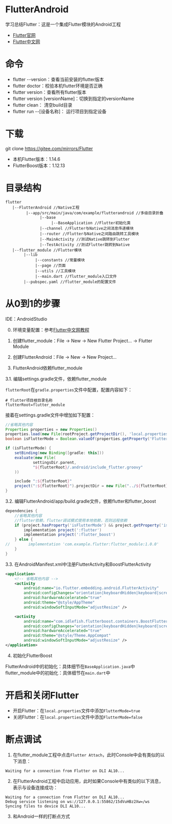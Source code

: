 # FlutterAndroid

学习总结Flutter：这是一个集成Flutter模块的Android工程

- [Flutter官网](https://flutter.dev/)
- [Flutter中文网](https://flutterchina.club/)

# 命令

- flutter --version：查看当前安装的flutter版本
- flutter doctor：校验本机flutter环境是否正确
- flutter version：查看所有flutter版本
- flutter version [versionName]：切换到指定的versionName
- flutter clean： 清空build目录
- flutter run --[设备名称]： 运行项目到指定设备

# 下载

git clone https://gitee.com/mirrors/Flutter

- 本机Flutter版本：1.14.6
- FlutterBoost版本：1.12.13

# 目录结构

```
flutter
   |--FlutterAndroid //Native工程
         |--app/src/main/java/com/example/flutterandroid //多级目录折叠
               |--base
                    |--BaseApplication //Flutter初始化类
               |--channel //Flutter与Native之间消息传递模块
               |--router //Flutter与Native之间路由跳转工具模块
               |--MainActivity //测试Native跳转到Flutter
               |--TestActivity //测试Flutter跳转到Native
   |--flutter_module //Flutter模块
        |--lib
             |--constants //常量模块
             |--page //页面
             |--utils //工具模块
             |--main.dart //flutter_module入口文件
        |--pubspec.yaml //flutter_module的配置文件
```

# 从0到1的步骤

IDE：AndroidStudio

0. 环境变量配置：参考[Flutter中文网教程](https://flutterchina.club/get-started/install/)

1. 创建flutter_module：File -> New -> New Flutter Project... -> Flutter Module

2. 创建FlutterAndroid：File -> New -> New Project...

3. FlutterAndroid依赖flutter_module

3.1. 编辑settings.gradle文件，依赖flutter_module

`flutterRoot`在`gradle.properties`文件中配置，配置内容如下：

```properties
# flutter项目根目录名称
flutterRoot=flutter_module
```

接着在settings.gradle文件中增加如下配置：

```groovy
//省略其他内容
Properties properties = new Properties()
properties.load(new File(rootProject.getProjectDir(), 'local.properties').newDataInputStream())
boolean isFlutterMode = Boolean.valueOf(properties.getProperty('FlutterMode'))

if (isFlutterMode) {
    setBinding(new Binding([gradle: this]))
    evaluate(new File(
            settingsDir.parent,
            "${flutterRoot}/.android/include_flutter.groovy"
    ))

    include ":${flutterRoot}"
    project(":${flutterRoot}").projectDir = new File("../${flutterRoot}")
}
```

3.2. 编辑FlutterAndroid/app/build.gradle文件，依赖flutter和flutter_boost

```groovy
dependencies {
    //省略其他内容
    //flutter依赖，flutter调试模式使用本地依赖，否则远程依赖
    if (project.hasProperty('isFlutterMode') && project.getProperty('isFlutterMode')) {
        implementation project(':flutter')
        implementation project(':flutter_boost')
    } else {
//        implementation 'com.example.flutter:flutter_module:1.0.0'
    }
}
```

3.3. 在AndroidManifest.xml中注册FlutterActivity和BoostFlutterActivity

```xml
<application>
    <!-- 省略其他内容 -->
    <activity
        android:name="io.flutter.embedding.android.FlutterActivity"
        android:configChanges="orientation|keyboardHidden|keyboard|screenSize|locale|layoutDirection|fontScale|screenLayout|density|uiMode"
        android:hardwareAccelerated="true"
        android:theme="@style/AppTheme"
        android:windowSoftInputMode="adjustResize" />

    <activity
        android:name="com.idlefish.flutterboost.containers.BoostFlutterActivity"
        android:configChanges="orientation|keyboardHidden|keyboard|screenSize|locale|layoutDirection|fontScale|screenLayout|density"
        android:hardwareAccelerated="true"
        android:theme="@style/Theme.AppCompat"
        android:windowSoftInputMode="adjustResize" />
</application>
```

4. 初始化FlutterBoost

FlutterAndroid中的初始化：具体细节在`BaseApplication.java`中
flutter_module中的初始化：具体细节在`main.dart`中

# 开启和关闭Flutter

- 开启Flutter：在`local.properties`文件中添加`FlutterMode=true`
- 关闭Flutter：在`local.properties`文件中添加`FlutterMode=false`

# 断点调试

1. 在flutter_module工程中点击`Flutter Attach`，此时Console中会有类似的以下消息：

```
Waiting for a connection from Flutter on DLI AL10...
```

2. 在FlutterAndroid工程中启动应用，此时如果Console中有类似的以下消息，表示与设备连接成功：

```
Waiting for a connection from Flutter on DLI AL10...
Debug service listening on ws://127.0.0.1:55862/15dVuHBz2Xw=/ws
Syncing files to device DLI AL10...
```

3. 和Android一样的打断点方式